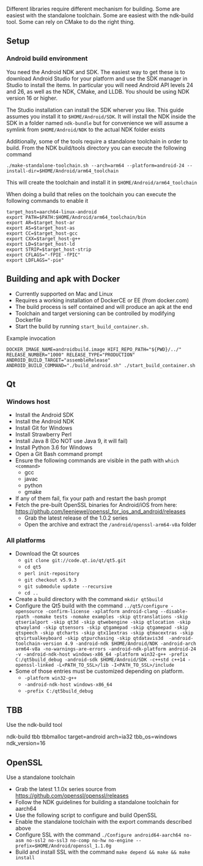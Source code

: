Different libraries require different mechanism for building.  Some are easiest with the standalone toolchain. Some are easiest with the ndk-build tool.  Some can rely on CMake to do the right thing.

## Setup

### Android build environment

You need the Android NDK and SDK.  The easiest way to get these is to download Android Studio for your platform and use the SDK manager in Studio to install the items.  In particular you will need Android API levels 24 and 26, as well as the NDK, CMake, and LLDB.  You should be using NDK version 16 or higher.

The Studio installation can install the SDK wherver you like.  This guide assumes you install it to `$HOME/Android/SDK`.  It will install the NDK inside the SDK in a folder named `ndk-bundle` but for convenience we will assume a symlink from `$HOME/Android/NDK` to the actual NDK folder exists
 
Additionally, some of the tools require a standalone toolchain in order to build.  From the NDK build/tools directory you can execute the following command

`./make-standalone-toolchain.sh --arch=arm64 --platform=android-24 --install-dir=$HOME/Android/arm64_toolchain`

This will create the toolchain and install it in `$HOME/Android/arm64_toolchain`

When doing a build that relies on the toolchain you can execute the following commands to enable it

```
target_host=aarch64-linux-android
export PATH=$PATH:$HOME/Android/arm64_toolchain/bin
export AR=$target_host-ar
export AS=$target_host-as
export CC=$target_host-gcc
export CXX=$target_host-g++
export LD=$target_host-ld
export STRIP=$target_host-strip
export CFLAGS="-fPIE -fPIC"
export LDFLAGS="-pie"
```

## Building and apk with Docker

* Currently supported on Mac and Linux
* Requires a working installation of DockerCE or EE (from docker.com)
* The build process is self contained and will produce an apk at the end
* Toolchain and target versioning can be controlled by modifying Dockerfile
* Start the build by running `start_build_container.sh.`

Example invocation

```
DOCKER_IMAGE_NAME=androidbuild.image HIFI_REPO_PATH="${PWD}/../" RELEASE_NUMBER="1000" RELEASE_TYPE="PRODUCTION" ANDROID_BUILD_TARGET="assembleRelease" ANDROID_BUILD_COMMAND="./build_android.sh" ./start_build_container.sh
```

## Qt

### Windows host

* Install the Android SDK
* Install the Android NDK	
* Install Git for Windows
* Install Strawberry Perl
* Install Java 8 (Do NOT use Java 9, it will fail)
* Install Python 3.6 for Windows
* Open a Git Bash command prompt
* Ensure the following commands are visible in the path with `which <command>`
   * gcc
   * javac
   * python
   * gmake
* If any of them fail, fix your path and restart the bash prompt
* Fetch the pre-built OpenSSL binaries for Android/iOS from here:  https://github.com/leenjewel/openssl_for_ios_and_android/releases
  * Grab the latest release of the 1.0.2 series
  * Open the archive and extract the `/android/openssl-arm64-v8a` folder 
   
### All platforms

* Download the Qt sources 
  * `git clone git://code.qt.io/qt/qt5.git`
  * `cd qt5`
  * `perl init-repository`
  * `git checkout v5.9.3`
  * `git submodule update --recursive`
  * `cd ..`
* Create a build directory with the command `mkdir qt5build`
* Configure the Qt5 build with the command `../qt5/configure -opensource -confirm-license -xplatform android-clang --disable-rpath -nomake tests -nomake examples -skip qttranslations -skip qtserialport -skip qt3d -skip qtwebengine -skip qtlocation -skip qtwayland -skip qtsensors -skip qtgamepad -skip qtgamepad -skip qtspeech -skip qtcharts -skip qtx11extras -skip qtmacextras -skip qtvirtualkeyboard -skip qtpurchasing -skip qtdatavis3d  -android-toolchain-version 4.9 -android-ndk $HOME/Android/NDK -android-arch arm64-v8a -no-warnings-are-errors -android-ndk-platform android-24 -v -android-ndk-host windows-x86_64 -platform win32-g++ -prefix C:/qt5build_debug -android-sdk $HOME/Android/SDK -c++std c++14 -openssl-linked -L<PATH_TO_SSL>/lib -I<PATH_TO_SSL>/include`
* Some of those entries must be customized depending on platform.
  * `-platform win32-g++` 
  * `-android-ndk-host windows-x86_64`
  * `-prefix C:/qt5build_debug` 


   
## TBB

Use the ndk-build tool

ndk-build tbb tbbmalloc target=android arch=ia32 tbb_os=windows ndk_version=16

## OpenSSL

Use a standalone toolchain

* Grab the latest 1.1.0x series source from https://github.com/openssl/openssl/releases
* Follow the NDK guidelines for building a standalone toolchain for aarch64
* Use the following script to configure and build OpenSSL 
* Enable the standalone toolchain with the export commands described above
* Configure SSL with the command `./Configure android64-aarch64 no-asm no-ssl2 no-ssl3 no-comp no-hw no-engine --prefix=$HOME/Android/openssl_1.1.0g` 
* Build and install SSL with the command `make depend && make && make install`

 


   
